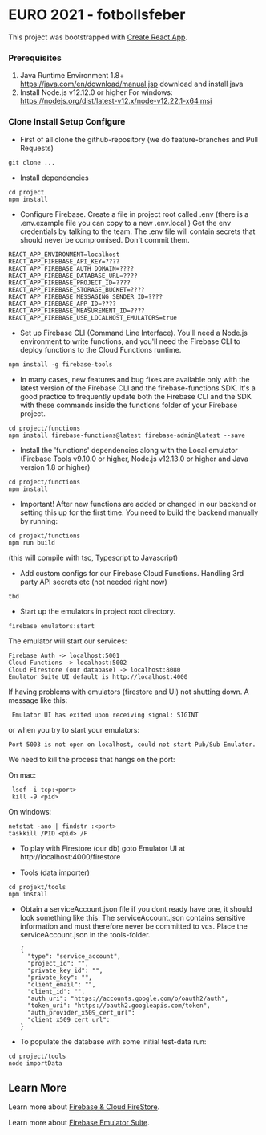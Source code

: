 # EURO 2021 - fotbollsfeber

This project was bootstrapped with [Create React App](https://github.com/facebook/create-react-app).

### Prerequisites
1. Java Runtime Environment 1.8+  https://java.com/en/download/manual.jsp download and install java
2. Install Node.js v12.12.0 or higher  For windows: https://nodejs.org/dist/latest-v12.x/node-v12.22.1-x64.msi

### Clone Install Setup Configure
- First of all clone the github-repository (we do feature-branches and Pull Requests)

```
git clone ...
```

- Install dependencies

```
cd project
npm install
```
- Configure Firebase. Create a file in project root called .env
   (there is a .env.example file you can copy to a new .env.local ) Get the env credentials by talking to the team.
   The .env file will contain secrets that should never be compromised. Don't commit them.

```
REACT_APP_ENVIRONMENT=localhost
REACT_APP_FIREBASE_API_KEY=????
REACT_APP_FIREBASE_AUTH_DOMAIN=????
REACT_APP_FIREBASE_DATABASE_URL=????
REACT_APP_FIREBASE_PROJECT_ID=????
REACT_APP_FIREBASE_STORAGE_BUCKET=????
REACT_APP_FIREBASE_MESSAGING_SENDER_ID=????
REACT_APP_FIREBASE_APP_ID=????
REACT_APP_FIREBASE_MEASUREMENT_ID=????
REACT_APP_FIREBASE_USE_LOCALHOST_EMULATORS=true
```
- Set up Firebase CLI (Command Line Interface). You'll need a Node.js environment to write functions, and you'll need the Firebase CLI to deploy functions to the Cloud Functions runtime.

```
npm install -g firebase-tools
```

- In many cases, new features and bug fixes are available only with the latest version of the Firebase CLI and the firebase-functions SDK. It's a good practice to frequently update both the Firebase CLI and the SDK with these commands inside the functions folder of your Firebase project.

```
cd project/functions
npm install firebase-functions@latest firebase-admin@latest --save
```

- Install the 'functions' dependencies along with the Local emulator (Firebase Tools v9.10.0 or higher, Node.js v12.13.0 or higher and Java version 1.8 or higher)
```
cd project/functions
npm install
```

- Important! After new functions are added or changed in our backend or setting this up for the first time. 
  You need to build the backend manually by running:

```
cd projekt/functions
npm run build
```
(this will compile with tsc, Typescript to Javascript)

- Add custom configs for our Firebase Cloud Functions. Handling 3rd party API secrets etc
(not needed right now)
```
tbd
```


- Start up the emulators in project root directory.
```
firebase emulators:start
```

The emulator will start our services:

```
Firebase Auth -> localhost:5001
Cloud Functions -> localhost:5002
Cloud Firestore (our database) -> localhost:8080
Emulator Suite UI default is http://localhost:4000
```

If having problems with emulators (firestore and UI) not shutting down.
A message like this:

```
 Emulator UI has exited upon receiving signal: SIGINT
```

or when you try to start your emulators:

```
Port 5003 is not open on localhost, could not start Pub/Sub Emulator.
```

We need to kill the process that hangs on the port:

On mac:
```
 lsof -i tcp:<port>
 kill -9 <pid>
```
On windows:

```
netstat -ano | findstr :<port>
taskkill /PID <pid> /F
```



- To play with Firestore (our db) goto Emulator UI at http://localhost:4000/firestore

- Tools (data importer)
```
cd projekt/tools
npm install
```

- Obtain a serviceAccount.json file if you dont ready have one, it should look something like this:
    The serviceAccount.json contains sensitive information and must therefore never be committed to vcs.
    Place the serviceAccount.json in the tools-folder.
    
    ```
    {
      "type": "service_account",
      "project_id": "",
      "private_key_id": "",
      "private_key": "",
      "client_email": "",
      "client_id": "",
      "auth_uri": "https://accounts.google.com/o/oauth2/auth",
      "token_uri": "https://oauth2.googleapis.com/token",
      "auth_provider_x509_cert_url":
      "client_x509_cert_url":
    }
    ```


- To populate the database with some initial test-data run:

```
cd project/tools
node importData
```


## Learn More

Learn more about [Firebase & Cloud FireStore](https://firebase.google.com/docs/firestore).

Learn more about [Firebase Emulator Suite](https://firebase.google.com/docs/emulator-suite).



 
